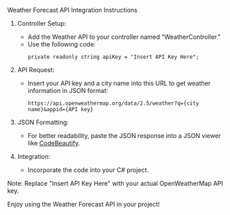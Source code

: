 Weather Forecast API Integration Instructions

1. Controller Setup:
   - Add the Weather API to your controller named "WeatherController."
   - Use the following code:
     ```
     private readonly string apiKey = "Insert API Key Here";
     ```

2. API Request:
   - Insert your API key and a city name into this URL to get weather information in JSON format:
     ```
     https://api.openweathermap.org/data/2.5/weather?q={city name}&appid={API key}
     ```

3. JSON Formatting:
   - For better readability, paste the JSON response into a JSON viewer like [CodeBeautify](https://codebeautify.org/jsonviewer).

4. Integration:
   - Incorporate the code into your C# project.

Note: Replace "Insert API Key Here" with your actual OpenWeatherMap API key.

Enjoy using the Weather Forecast API in your project!
